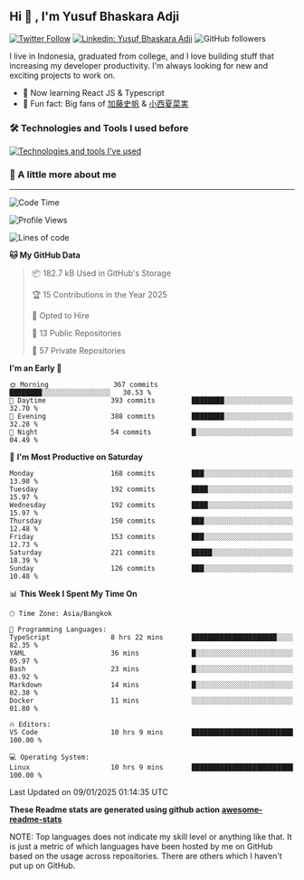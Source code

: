 ## Hi 👋 , I'm Yusuf Bhaskara Adji

[![Twitter Follow](https://img.shields.io/twitter/follow/frelein_asli?label=Follow)](https://twitter.com/intent/follow?screen_name=frelein_asli)
[![Linkedin: Yusuf Bhaskara Adji](https://img.shields.io/badge/-yusufadji-blue?style=flat-square&logo=Linkedin&logoColor=white&link=https://www.linkedin.com/in/yusuf-bhaskara-adji/)](https://www.linkedin.com/in/yusuf-bhaskara-adji/)
![GitHub followers](https://img.shields.io/github/followers/yusufadji?label=Follow&style=social)

I live in Indonesia, graduated from college, and I love building stuff that increasing my developer productivity. I'm always looking for new and exciting projects to work on.

- 🌱 Now learning React JS & Typescript
- 🐻 Fun fact: Big fans of [加藤史帆](https://www.instagram.com/katoshi.official/) & [小西夏菜実](https://www.instagram.com/konishi773_official/)

### 🛠️ Technologies and Tools I used before

[![Technologies and tools I've used](https://skillicons.dev/icons?i=html,css,js,ts,php,python,kotlin,tailwind,bootstrap,next,express,sequelize,mysql,prisma,firebase,vercel,vscode,androidstudio,bash,git,postman,figma,docker,linux&perline=12)](#)

### 🐣 A little more about me

---

<!--START_SECTION:waka-->
![Code Time](http://img.shields.io/badge/Code%20Time-1%2C237%20hrs%2040%20mins-blue)

![Profile Views](http://img.shields.io/badge/Profile%20Views-0-blue)

![Lines of code](https://img.shields.io/badge/From%20Hello%20World%20I%27ve%20Written-780.9%20thousand%20lines%20of%20code-blue)

**🐱 My GitHub Data** 

> 📦 182.7 kB Used in GitHub's Storage 
 > 
> 🏆 15 Contributions in the Year 2025
 > 
> 💼 Opted to Hire
 > 
> 📜 13 Public Repositories 
 > 
> 🔑 57 Private Repositories 
 > 
**I'm an Early 🐤** 

```text
🌞 Morning                367 commits         ████████░░░░░░░░░░░░░░░░░   30.53 % 
🌆 Daytime                393 commits         ████████░░░░░░░░░░░░░░░░░   32.70 % 
🌃 Evening                388 commits         ████████░░░░░░░░░░░░░░░░░   32.28 % 
🌙 Night                  54 commits          █░░░░░░░░░░░░░░░░░░░░░░░░   04.49 % 
```
📅 **I'm Most Productive on Saturday** 

```text
Monday                   168 commits         ███░░░░░░░░░░░░░░░░░░░░░░   13.98 % 
Tuesday                  192 commits         ████░░░░░░░░░░░░░░░░░░░░░   15.97 % 
Wednesday                192 commits         ████░░░░░░░░░░░░░░░░░░░░░   15.97 % 
Thursday                 150 commits         ███░░░░░░░░░░░░░░░░░░░░░░   12.48 % 
Friday                   153 commits         ███░░░░░░░░░░░░░░░░░░░░░░   12.73 % 
Saturday                 221 commits         █████░░░░░░░░░░░░░░░░░░░░   18.39 % 
Sunday                   126 commits         ███░░░░░░░░░░░░░░░░░░░░░░   10.48 % 
```


📊 **This Week I Spent My Time On** 

```text
🕑︎ Time Zone: Asia/Bangkok

💬 Programming Languages: 
TypeScript               8 hrs 22 mins       █████████████████████░░░░   82.35 % 
YAML                     36 mins             █░░░░░░░░░░░░░░░░░░░░░░░░   05.97 % 
Bash                     23 mins             █░░░░░░░░░░░░░░░░░░░░░░░░   03.92 % 
Markdown                 14 mins             █░░░░░░░░░░░░░░░░░░░░░░░░   02.38 % 
Docker                   11 mins             ░░░░░░░░░░░░░░░░░░░░░░░░░   01.80 % 

🔥 Editors: 
VS Code                  10 hrs 9 mins       █████████████████████████   100.00 % 

💻 Operating System: 
Linux                    10 hrs 9 mins       █████████████████████████   100.00 % 
```


 Last Updated on 09/01/2025 01:14:35 UTC
<!--END_SECTION:waka-->

**These Readme stats are generated using github action [awesome-readme-stats](https://github.com/anmol098/waka-readme-stats)**

NOTE: Top languages does not indicate my skill level or anything like that. It is just a metric of which languages have been hosted by me on GitHub based on the usage across repositories. There are others which I haven't put up on GitHub.
